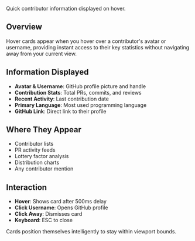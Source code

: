 Quick contributor information displayed on hover.

## Overview

Hover cards appear when you hover over a contributor's avatar or username, providing instant access to their key statistics without navigating away from your current view.

## Information Displayed

- **Avatar & Username**: GitHub profile picture and handle
- **Contribution Stats**: Total PRs, commits, and reviews
- **Recent Activity**: Last contribution date
- **Primary Language**: Most used programming language
- **GitHub Link**: Direct link to their profile

## Where They Appear

- Contributor lists
- PR activity feeds
- Lottery factor analysis
- Distribution charts
- Any contributor mention

## Interaction

- **Hover**: Shows card after 500ms delay
- **Click Username**: Opens GitHub profile
- **Click Away**: Dismisses card
- **Keyboard**: ESC to close

Cards position themselves intelligently to stay within viewport bounds.